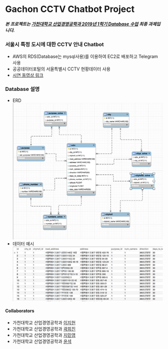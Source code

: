 # Gachon CCTV Chatbot Project

##### 본 프로젝트는 [가천대학교 산업경영공학과 2019년 1학기 Database 수업](https://github.com/TEAMLAB-Lecture/database-101) 최종 과제입니다.

### 서울시 특정 도시에 대한 CCTV 안내 Chatbot
- AWS의 RDS(Database는 mysql사용)를 이용하여 EC2로 배포하고 Telegram 사용
- 공공데이터포털의 서울특별시 CCTV 현황데이터 사용
- [시연 동영상 링크](https://youtu.be/W19a8i_uA4M)

### Database 설명
- ERD
![pic](https://github.com/HiFaMi/GC_Chatbot_Project/blob/master/data_file/pic/ERD.png)
- 데이터 예시
![pic2](https://github.com/HiFaMi/GC_Chatbot_Project/blob/master/data_file/pic/data_ex.png)

#### Collaborators
- 가천대학교 산업경영공학과 [이지헌](https://github.com/Jiheon-Lee)
- 가천대학교 산업경영공학과 [곽희진](https://github.com/Gwakheuijin)
- 가천대학교 산업경영공학과 [지민영](https://github.com/JIminyoung)
- 가천대학교 산업경영공학과 [윤셕](https://github.com/scottyoon410)
